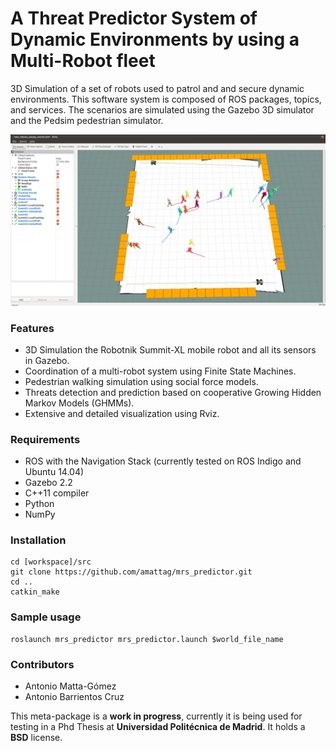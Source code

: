 # A Threat Predictor System of Dynamic Environments by using a Multi-Robot fleet
3D Simulation of a set of robots used to patrol and and secure dynamic environments.
This software system is composed of ROS packages, topics, and services. The scenarios are simulated using the Gazebo 3D 
simulator and the Pedsim pedestrian simulator.
<p align="center"> 
<img src=https://github.com/amattag/mrs_predictor/blob/master/images/Patrolling-02.png width=1000/>
</p>

### Features
- 3D Simulation the Robotnik Summit-XL mobile robot and all its sensors in Gazebo.
- Coordination of a multi-robot system using Finite State Machines.
- Pedestrian walking simulation using social force models.
- Threats detection and prediction based on cooperative Growing Hidden Markov Models (GHMMs).
- Extensive and detailed visualization using Rviz.

### Requirements
- ROS with the Navigation Stack (currently tested on ROS Indigo and Ubuntu 14.04)
- Gazebo 2.2
- C++11 compiler
- Python
- NumPy

### Installation
```
cd [workspace]/src
git clone https://github.com/amattag/mrs_predictor.git
cd ..
catkin_make
```
### Sample usage
```
roslaunch mrs_predictor mrs_predictor.launch $world_file_name
```
### Contributors
* Antonio Matta-Gómez
* Antonio Barrientos Cruz

This meta-package is a **work in progress**, currently it is being used for testing in a Phd Thesis at **Universidad Politécnica de Madrid**. It holds a **BSD** license.
